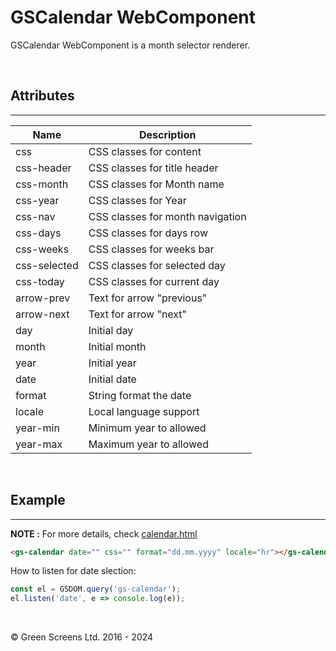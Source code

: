 # GSCalendar WebComponent

GSCalendar WebComponent is a month selector renderer.

<br>

## Attributes
---

| Name               | Description                                              |
|--------------------|----------------------------------------------------------|
| css                | CSS classes for content                                  |
| css-header         | CSS classes for title header                             |
| css-month          | CSS classes for Month name                               |
| css-year           | CSS classes for Year                                     |
| css-nav            | CSS classes for month navigation                         |
| css-days           | CSS classes for days row                                 |
| css-weeks          | CSS classes for weeks bar                                |
| css-selected       | CSS classes for selected day                             |
| css-today          | CSS classes for current day                              |
| arrow-prev         | Text for arrow "previous"                                |
| arrow-next         | Text for arrow "next"                                    |
| day                | Initial day                                              |
| month              | Initial month                                            |
| year               | Initial year                                             |
| date               | Initial date                                             |
| format             | String format the date                                   |
| locale             | Local language support                                   |
| year-min           | Minimum year to allowed                                  |
| year-max           | Maximum year to allowed                                  |

<br>

## Example
---
 
**NOTE :** 
For more details, check [calendar.html](../../demos/calendar.html)

```html
<gs-calendar date="" css="" format="dd.mm.yyyy" locale="hr"></gs-calendar>
```
How to listen for date slection:

```JavaScript
const el = GSDOM.query('gs-calendar');
el.listen('date', e => console.log(e));
```

<br>

&copy; Green Screens Ltd. 2016 - 2024

